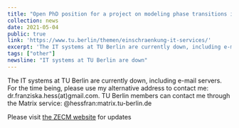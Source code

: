 ```yaml
---
title: "Open PhD position for a project on modeling phase transitions in oxide catalysts"
collection: news
date: 2021-05-04
public: true
link: 'https://www.tu.berlin/themen/einschraenkung-it-services/'
excerpt: 'The IT systems at TU Berlin are currently down, including e-mail servers. For the time being, please use my alternative address to contact me: dr.franziska.hess(at)gmail.com. TU Berlin members can contact me through the Matrix service: @hessfran:matrix.tu-berlin.de'
tags: ["other"]
newsline: "IT systems at TU Berlin are down"
---
```


The IT systems at TU Berlin are currently down, including e-mail servers. For the time being, please use my alternative address to contact me: dr.franziska.hess(at)gmail.com. TU Berlin members can contact me through the Matrix service: @hessfran:matrix.tu-berlin.de

Please visit <i class="fa fa-external-link-alt" aria-hidden="true" title="external link"></i> <a href="https://www.campusmanagement.tu-berlin.de/zecm/" rel="permalink">the ZECM website</a> for updates